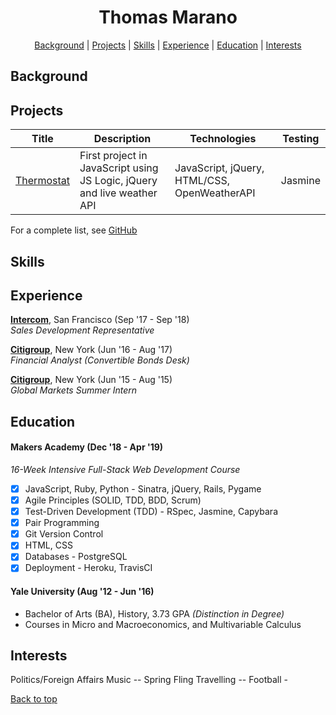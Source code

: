 <h1 align='center'> Thomas Marano </h1>

  <div align='center'>

  [Background](#background) | [Projects](#projects) | [Skills](#skills) | [Experience](#experience) | [Education](#education) | [Interests](#interests)

  </div>

  ## Background


  ## Projects

  Title | Description | Technologies | Testing
  --- | --- | --- | ---
  [Thermostat](https://github.com/thomasmarano/thermostatJS) | First project in JavaScript using JS Logic, jQuery and live weather API | JavaScript, jQuery, HTML/CSS, OpenWeatherAPI | Jasmine |


  <!-- Pong | 2 | PyGame | PyTest
  Oyster Card | 2 | Ruby | 4
  Brexit News Aggregator | 2 | JavaScript | 4 -->

  For a complete list, see [GitHub](https://github.com/thomasmarano)

  ## Skills

  <!-- Willingness to learn

  Curiosity

  Problem Solving

  Relationship Management

  Fast-learner

  Critical thinking

  Logical thinker -->

  ## Experience

  **[Intercom](https://www.intercom.com)**, San Francisco (Sep '17 - Sep '18)  
  *Sales Development Representative*

  **[Citigroup](https://www.citigroup.com/citi)**, New York (Jun '16 - Aug '17)  
  *Financial Analyst (Convertible Bonds Desk)*

  **[Citigroup](https://www.citigroup.com/citi)**, New York (Jun '15 - Aug '15)  
  *Global Markets Summer Intern*

  ## Education

  #### Makers Academy (Dec '18 - Apr '19)

  *16-Week Intensive Full-Stack Web Development Course*

  - [x] JavaScript, Ruby, Python - Sinatra, jQuery, Rails, Pygame
  - [x] Agile Principles (SOLID, TDD, BDD, Scrum)
  - [x] Test-Driven Development (TDD) - RSpec, Jasmine, Capybara
  - [x] Pair Programming
  - [x] Git Version Control
  - [x] HTML, CSS
  - [x] Databases - PostgreSQL
  - [x] Deployment - Heroku, TravisCI

  #### Yale University (Aug '12 - Jun '16)

  + Bachelor of Arts (BA), History, 3.73 GPA *(Distinction in Degree)*
  + Courses in Micro and Macroeconomics, and Multivariable Calculus

  ## Interests

  Politics/Foreign Affairs
  Music -- Spring Fling
  Travelling --
  Football -



  [Back to top](#user-content-top)
